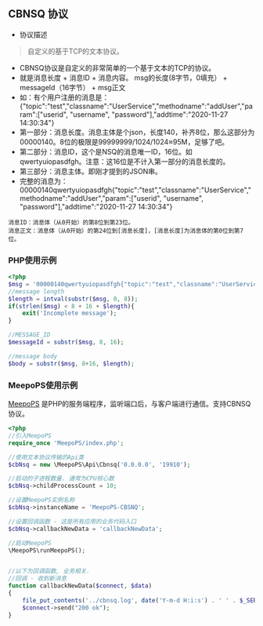 ## CBNSQ 协议

- 协议描述

> 自定义的基于TCP的文本协议。

- CBNSQ协议是自定义的非常简单的一个基于文本的TCP的协议。
- 就是消息长度 + 消息ID + 消息内容。 msg的长度(8字节，0填充） + messageId（16字节） + msg正文
- 如：有个用户注册的消息是：{"topic":"test","classname":"UserService","methodname":"addUser","param":["userid", "username", "password"],"addtime":"2020-11-27 14:30:34"}
- 第一部分：消息长度。消息主体是个json，长度140，补齐8位，那么这部分为00000140。8位的极限是99999999/1024/1024≈95M，足够了吧。
- 第二部分：消息ID，这个是NSQ的消息唯一ID，16位。如qwertyuiopasdfgh。注意：这16位是不计入第一部分的消息长度的。
- 第三部分：消息主体。即刚才提到的JSON串。
- 完整的消息为：00000140qwertyuiopasdfgh{"topic":"test","classname":"UserService","methodname":"addUser","param":["userid", "username", "password"],"addtime":"2020-11-27 14:30:34"}

```
消息ID：消息体（从0开始）的第8位到第23位。
消息正文：消息体（从0开始）的第24位到[消息长度]，[消息长度]为消息体的第0位到第7位。
```

### PHP使用示例

```php
<?php
$msg = '00000140qwertyuiopasdfgh{"topic":"test","classname":"UserService","methodname":"addUser","param":["userid", "username", "password"],"addtime":"2020-11-27 14:30:34"}';
//message length
$length = intval(substr($msg, 0, 8));
if(strlen($msg) < 8 + 16 + $length){
    exit('Incomplete message');
}

//MESSAGE_ID
$messageId = substr($msg, 8, 16);

//message body
$body = substr($msg, 8+16, $length);
```

### MeepoPS使用示例

[MeepoPS](https://github.com/lixuancn/MeepoPS) 是PHP的服务端程序，监听端口后，与客户端进行通信。支持CBNSQ协议。

```php
<?php
//引入MeepoPS
require_once 'MeepoPS/index.php';

//使用文本协议传输的Api类
$cbNsq = new \MeepoPS\Api\Cbnsq('0.0.0.0', '19910');

//启动的子进程数量. 通常为CPU核心数
$cbNsq->childProcessCount = 10;

//设置MeepoPS实例名称
$cbNsq->instanceName = 'MeepoPS-CBSNQ';

//设置回调函数 - 这是所有应用的业务代码入口
$cbNsq->callbackNewData = 'callbackNewData';

//启动MeepoPS
\MeepoPS\runMeepoPS();


//以下为回调函数, 业务相关.
//回调 - 收到新消息
function callbackNewData($connect, $data)
{
    file_put_contents('../cbnsq.log', date('Y-m-d H:i:s') . ' ' . $_SERVER['MESSAGE_ID'] . ' ' . $data  ."\n", FILE_APPEND);
    $connect->send("200 ok");
}
```
